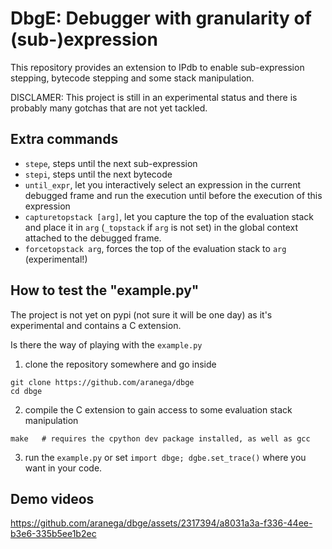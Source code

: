 # DbgE: Debugger with granularity of (sub-)expression

This repository provides an extension to IPdb to enable sub-expression stepping, bytecode stepping and some stack manipulation.

DISCLAMER: This project is still in an experimental status and there is probably many gotchas that are not yet tackled.

## Extra commands

* `stepe`, steps until the next sub-expression
* `stepi`, steps until the next bytecode
* `until_expr`, let you interactively select an expression in the current debugged frame and run the execution until before the execution of this expression
* `capturetopstack [arg]`, let you capture the top of the evaluation stack and place it in `arg` (`_topstack` if `arg` is not set) in the global context attached to the debugged frame.
* `forcetopstack arg`, forces the top of the evaluation stack to `arg` (experimental!)

## How to test the "example.py"

The project is not yet on pypi (not sure it will be one day) as it's experimental and contains a C extension.

Is there the way of playing with the `example.py`

1. clone the repository somewhere and go inside
```
git clone https://github.com/aranega/dbge
cd dbge
```
2. compile the C extension to gain access to some evaluation stack manipulation
```
make   # requires the cpython dev package installed, as well as gcc
```
3. run the `example.py` or set `import dbge; dgbe.set_trace()` where you want in your code.

## Demo videos

https://github.com/aranega/dbge/assets/2317394/a8031a3a-f336-44ee-b3e6-335b5ee1b2ec
